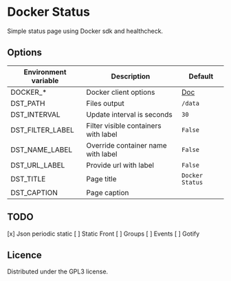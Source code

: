 # Docker Status

Simple status page using Docker sdk and healthcheck.

## Options

Environment variable | Description | Default
--- | --- | ---
DOCKER_* | Docker client options | [Doc](https://docker-py.readthedocs.io/en/stable/client.html#docker.client.from_env)
DST_PATH | Files output | `/data`
DST_INTERVAL | Update interval is seconds | `30`
DST_FILTER_LABEL | Filter visible containers with label | `False`
DST_NAME_LABEL | Override container name with label | `False`
DST_URL_LABEL | Provide url with label | `False`
DST_TITLE | Page title | `Docker Status`
DST_CAPTION | Page caption

## TODO

[x] Json periodic static
[ ] Static Front
[ ] Groups
[ ] Events
[ ] Gotify

## Licence
Distributed under the GPL3 license.